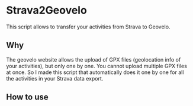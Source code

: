 # Strava2Geovelo

This script allows to transfer your activities from Strava to Geovelo.

## Why

The geovelo website allows the upload of GPX files (geolocation info of your activities), but only one by one. You cannot upload multiple GPX files at once.
So I made this script that automatically does it one by one for all the activities in your Strava data export.

## How to use
